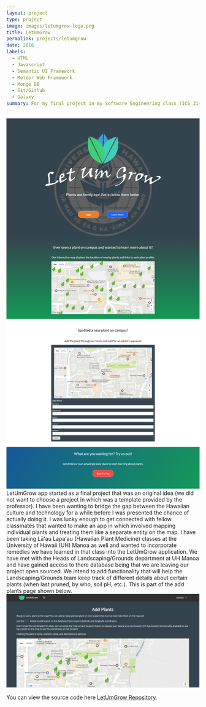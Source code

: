```yaml
---
layout: project
type: project
image: images/letumgrow-logo.png
title: LetUmGrow
permalink: projects/letumgrow
date: 2016
labels:
  - HTML
  - Javascript
  - Semantic UI Framework
  - Meteor Web Framework
  - Mongo DB
  - Git/Github
  - Galaxy
summary: For my final project in my Software Engineering class (ICS 314) at UH Manoa with Professor Johnson, a group of 5 of us collborated together using Git/Github to develop a web application called 'LetUmGrow'.  It can be generally described as a geo-location based social media for plants.
---
```


<img class="ui fluid image" src="/images/landing1.png">
LetUmGrow app started as a final project that was an original idea (we did not want to choose a project in which was a template provided by the professor).  I have been wanting to bridge the gap between the Hawaiian culture and technology for a while before I was presented the chance of actually doing it.  I was lucky enough to get connected with fellow classmates that wanted to make an app in which involved mapping individual plants and treating them like a separate entity on the map.  I have been taking Lāʻau Lapaʻau (Hawaiian Plant Medicine) classes at the University of Hawaii (UH) Manoa as well and wanted to incorporate remedies we have learned in that class into the LetUmGrow application.  We have met with the Heads of Landscaping/Grounds department at UH Manoa and have gained access to there database being that we are leaving our project open sourced.  We intend to add functionality that will help the Landscaping/Grounds team keep track of different details about certain plants (when last pruned, by who, soil pH, etc.).  This is part of the add plants page shown below.
<img class="ui fluid image" src="/images/addplants1.PNG">

You can view the source code here [LetUmGrow Repository](https://github.com/LetUmGrow/LetUmGrow).



